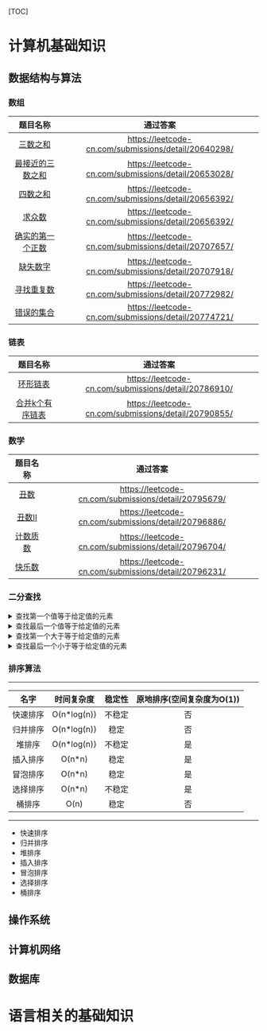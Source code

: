   
[TOC]  
  


# 计算机基础知识

## 数据结构与算法

### 数组

|题目名称| 通过答案|
|:-:|:-:|
|[三数之和](https://leetcode-cn.com/problems/3sum/)|https://leetcode-cn.com/submissions/detail/20640298/|
|[最接近的三数之和](https://leetcode-cn.com/problems/3sum-closest/)| https://leetcode-cn.com/submissions/detail/20653028/|
|[四数之和](https://leetcode-cn.com/problems/4sum/)| https://leetcode-cn.com/submissions/detail/20656392/|
|[求众数](https://leetcode-cn.com/problems/majority-element/)| https://leetcode-cn.com/submissions/detail/20656392/|
|[确实的第一个正数](https://leetcode-cn.com/problems/first-missing-positive/)| https://leetcode-cn.com/submissions/detail/20707657/|
|[缺失数字](https://leetcode-cn.com/problems/missing-number/)| https://leetcode-cn.com/submissions/detail/20707918/|
|[寻找重复数](https://leetcode-cn.com/problems/find-the-duplicate-number/)| https://leetcode-cn.com/submissions/detail/20772982/|
|[错误的集合](https://leetcode-cn.com/problems/set-mismatch/)| https://leetcode-cn.com/submissions/detail/20774721/|


### 链表
|题目名称| 通过答案|
|:-:|:-:|
|[环形链表](https://leetcode-cn.com/problems/linked-list-cycle/)| https://leetcode-cn.com/submissions/detail/20786910/ |
|[合并k个有序链表](https://leetcode-cn.com/problems/merge-k-sorted-lists/)| https://leetcode-cn.com/submissions/detail/20790855/ |

### 数学
|题目名称| 通过答案|
|:-:|:-:|
|[丑数](https://leetcode-cn.com/problems/ugly-number/)| https://leetcode-cn.com/submissions/detail/20795679/|
|[丑数II](https://leetcode-cn.com/problems/ugly-number-ii/)| https://leetcode-cn.com/submissions/detail/20796886/|
|[计数质数](https://leetcode-cn.com/problems/count-primes/)| https://leetcode-cn.com/submissions/detail/20796704/|
|[快乐数](https://leetcode-cn.com/problems/happy-number/)| https://leetcode-cn.com/submissions/detail/20796231/|


### 二分查找

<details> <summary>查找第一个值等于给定值的元素</summary>

``` c++
/**
 * 二分查找，查找第一个值等于给定值的元素
 **/
 int binary_search_first(const vector<int>& nums, int target) {
     int left = 0;
     int right = nums.size() - 1;
     while (left <= right) {
         int mid = left + ((right - left) >> 1);
         if (nums[mid] > target) {
             right = mid - 1;
         } else if (nums[mid] < target) {
             left = mid + 1;
         } else {
             if (mid == 0 || nums[mid-1] != target) {
                 return mid;
             }
             right = mid - 1;
         }
     }
     return -1;
 }
```
</details>

<details> <summary>查找最后一个值等于给定值的元素 </summary>

``` c++
/**
 * 二分查找，查找最后一个值等于给定值的元素
 **/
int binary_search_last(const vector<int>& nums, int target) {
    int left = 0;
    int right = nums.size() - 1;
    
    while (left <= right) {
        int mid = left + ((right-left)>>1);
        if (nums[mid] > target) {
            left = mid + 1;
        } else if (nums[mid] < target) {
            right = mid - 1;
        } else {
            if (mid == (nums.size() - 1) || nums[mid+1] != target) {
                return mid;
            }
            left = mid + 1;
        }
    }
    return -1;
}

```
</details>

<details> <summary>查找第一个大于等于给定值的元素 </summary>
  
``` c++
int binary_search(const vector<int>& nums, int target) {
    int left = 0;
    int right = nums.size() - 1
    while (left <= right) {
        int mid = left + ((right - left)>>1);
        if (nums[mid] >= target) {
            if (mid == 0 || nums[mid-1] < target) {
                return mid;
            }
            right = mid - 1;
        } else {
            left = mid + 1;
        }
    }
    return -1;
}
```
</details>

 <details> <summary>查找最后一个小于等于给定值的元素</summary>

``` cpp
/**
 * 二分查找，查找最后一个小于等于给定值的元素
 **/
 int binary_search(const vector<int>& nums, int target) {
     int left = 0;
     int right = nums.size() - 1;

     while (left <= right) {
         int mid = left + ((right - left)>>1);
         if (nums[mid] <= target) {
             if (mid == (nums.size()-1) || nums[mid+1]>target) {
                 // mid已经在最右边或者mid的下一个数字已经大于target的时候，
                 // 说明mid已经是最后一个小于等于target的下标
                 return mid;
             } else {
                 left = mid + 1;
             }
         } else {
             right = mid - 1;
         }
     }
     return -1;
 }
 ```
 </details>

### 排序算法
------------------------------
| 名字 | 时间复杂度| 稳定性 | 原地排序(空间复杂度为O(1))|
|:-:   |:-:      |:-:    | :-: |
|快速排序| O(n*log(n)) | 不稳定 | 否 |
|归并排序| O(n*log(n)) | 稳定   | 否 |
|堆排序  | O(n*log(n)) | 不稳定 | 是 |
|插入排序| O(n*n)     | 稳定   | 是 |
|冒泡排序| O(n*n)     | 稳定   | 是 |
|选择排序| O(n*n)     | 不稳定 | 是 |
|桶排序 | O(n)        | 稳定   | 否 |

------------------------------

* 快速排序
* 归并排序
* 堆排序
* 插入排序
* 冒泡排序
* 选择排序
* 桶排序


## 操作系统

## 计算机网络

## 数据库

# 语言相关的基础知识
